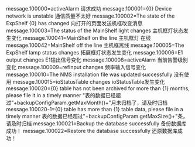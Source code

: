 message.100000=activeAlarm                   请求成功
message.100001={0} Device network is unstable   通信质量不太好
message.100002=The state of the ExpShelf {0} has changed      向打开的页面发送机框改变消息
message.100003=The status of the MainShelf light changes   主机框灯状态发生变化
message.100041=MainShelf on the line                    主机框灯 在线
message.100042=MainShelf off the line                   主机框离线
message.100005=The ExpShelf lamp status changes              拓展框灯状态发生变化
message.100006=E1 output changes                     E1输出信号变化 
message.100008=activeAlarm                 当前告警级别变化
message.100009=refInput changes                      频率输入信号变化
message.100010=The NMS installation file was updated successfully       没有使用
message.100015=ioStatusTable changes                                       ioStatusTable发生变化
message.100020={0} table has not been archived for more than {1} months, please file it in a timely manner  "表的数据已经超过"+backupConfigParam.getMaxMonth()+"月未归档了，请及时归档
message.100020-1={0} table has more than {1} table data, please file in a timely manner
  表的数据已经超过"+backupConfigParam.getMaxSize()+"条，请及时归档
message.100021=Backup the database successfully   备份数据库成功！
message.100022=Restore the database successfully     还原数据库成功！
